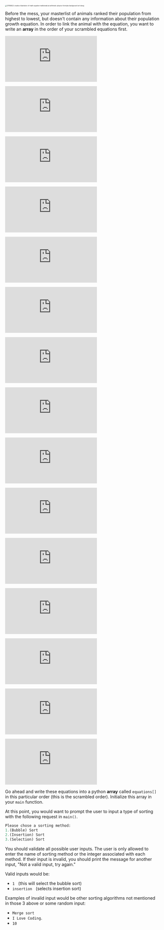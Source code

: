 <!--Title={Writing Array}-->

<!--badges={Algorithmns:100}-->

<!--concepts{Arrays}-->

<img src="https://previews.123rf.com/images/happyvector071/happyvector0711904/happyvector071190414957/121106822-creative-illustration-of-math-equation-mathematical-arithmetic-physics-formulas-background-art-desig.jpg" alt="121106822-creative-illustration-of-math-equation-mathematical-arithmetic-physics-formulas-background-art-desig" style="zoom:33%;" />

Before the mess, your masterlist of animals ranked their population from highest to lowest, but doesn't contain any information about their population growth equation. In order to link the animal with the equation, you want to write an **array** in the order of your scrambled equations first.


![n^2](https://latex.codecogs.com/gif.latex?1.%5C%3B%20n%5E2)

![](https://latex.codecogs.com/gif.latex?2.%5C%3B%2020n%5E2&plus;5n&plus;7)


![](https://latex.codecogs.com/gif.latex?3.%5C%3B%20n&plus;log%28n%29&plus;7)

![](https://latex.codecogs.com/gif.latex?4.%5C%3B%203%5En)

![](https://latex.codecogs.com/gif.latex?5.%20%5Cleft%20%28%20log%28n%29%20%5Cover%5C%20n%5E2%20%5Cright%20%29)

![](https://latex.codecogs.com/gif.latex?6.%20%5Cleft%20%28%20n&plus;1%5Cover%5Csqrt%7B1&plus;x%5E2%7D%20%5Cright%20%29)

![](https://latex.codecogs.com/gif.latex?7.%20%5Cleft%20%28%20n%5En%5Cover%5Csqrt%7Blog%28n%5E4%29&plus;10%7D%20%5Cright%20%29)

![](https://latex.codecogs.com/gif.latex?8.%5C%3B%20nlog%28n%5E2%29)

![](https://latex.codecogs.com/gif.latex?9.%5C%3B%206%5En)

![](https://latex.codecogs.com/gif.latex?10.%20%5C%3B%20%5Csqrt%7Blog%28n%29%7D)

![](https://latex.codecogs.com/gif.latex?11.%20%5C%3B%20n%5En)

![](https://latex.codecogs.com/gif.latex?12.%20%5C%3Bn%5E3log%28n%29&plus;100)

![](https://latex.codecogs.com/gif.latex?13.%20%5C%3B%20%5Csqrt%7Bn%5E3%7D)

![](https://latex.codecogs.com/gif.latex?14.%20%5C%3B%20n%5E3)

![](https://latex.codecogs.com/gif.latex?15.%20%5C%3B%20%5Cleft%20%28%20n&plus;1%5Cover%5Csqrt%7B1&plus;x%5E2%7D%5C%20%5Cright%20%29)


Go ahead and write these equations into a python **array** called `equations[]` in this particular order (this is the scrambled order). Initialize this array in your `main` function.

At this point, you would want to prompt the user to input a type of sorting with the following request in `main()`.

```python
Please chose a sorting method:
1.(Bubble) Sort
2.(Insertion) Sort
3.(Selection) Sort
```
You should validate all possible user inputs. The user is only allowed to enter the name of sorting method or the integer associated with each method. If their input is invalid, you should print the message for another input, "Not a valid input, try again."

Valid inputs would be:
* `1` &nbsp; (this will select the bubble sort)
* `insertion` &nbsp;  (selects insertion sort)

Examples of invalid input would be other sorting algorithms not mentioned in those 3 above or some random input:
* `Merge sort`  
* `I Love Coding`.
* `10`
